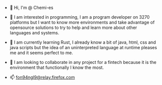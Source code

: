 - 👋 Hi, I'm @ Chemi-es

- 👀 I am interested in programming, I am a program developer on 3270 platforms but I want to know more environments and take advantage of opensource solutions to try to help and learn more about other languages and systems.

- 🌱 I am currently learning Rust, I already know a bit of java, html, css and java scripts but the idea of an uninterpreted language at runtime pleases me and it seems perfect to me.

- 💞️ I am looking to collaborate in any project for a fintech because it is the environment that functionally I know the most.

- 📫 fon94ngl9@relay.firefox.com



<!---
Chemi-es/Chemi-es is a ✨ special ✨ repository because its `README.md` (this file) appears on your GitHub profile.
You can click the Preview link to take a look at your changes.
--->
